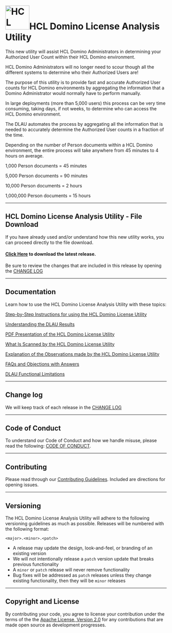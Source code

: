 <h1><img src="https://www.hcltechsw.com/wps/wcm/connect/30a9835c-7d44-4b53-8302-9357b6e41b65/HCL+Domino_Color_Icon_300.png?MOD=AJPERES&CACHEID=ROOTWORKSPACE-30a9835c-7d44-4b53-8302-9357b6e41b65-o8PYNwY" alt="HCL Domino" width="75px;">HCL Domino License Analysis Utility</h1>

This new utility will assist HCL Domino Administrators in determining your Authorized User Count within their HCL Domino environment.

HCL Domino Administrators will no longer need to scour though all the different systems to determine who their Authorized Users are!

The purpose of this utility is to provide fast and accurate Authorized User counts for HCL Domino environments by aggregating the information that a Domino Administrator would normally have to perform manually.

In large deployments (more than 5,000 users) this process can be very time consuming, taking days, if not weeks, to determine who can access the HCL Domino environment.

The DLAU automates the process by aggregating all the information that is needed to accurately determine the Authorized User counts in a fraction of the time.

Depending on the number of Person documents within a HCL Domino environment, the entire process will take anywhere from 45 minutes to 4 hours on average.

1,000 Person documents = 45 minutes

5,000 Person documents = 90 minutes

10,000 Person documents = 2 hours

1,000,000 Person documents = 15 hours

___
## HCL Domino License Analysis Utility - File Download
If you have already used and/or understand how this new utility works, you can proceed directly to the file download.

#### [Click Here](https://github.com/HCL-TECH-SOFTWARE/domino-license-analysis-utility-DLAU/raw/main/DLAU%20download/licenseanalysis_V1.0.9.nsf) to download the latest release.

Be sure to review the changes that are included in this release by opening the [CHANGE LOG](https://github.com/HCL-TECH-SOFTWARE/domino-license-analysis-utility-DLAU/blob/main/DLAU%20download/CHANGELOG.md)

___
## Documentation

Learn how to use the HCL Domino License Analysis Utility with these topics:

[Step-by-Step Instructions for using the HCL Domino License Utility](https://github.com/HCL-TECH-SOFTWARE/domino-license-analysis-utility-DLAU/blob/main/Documentation/Instructions.md)

[Understanding the DLAU Results](https://github.com/HCL-TECH-SOFTWARE/domino-license-analysis-utility-DLAU/blob/main/Documentation/Understanding%20the%20Results.md)

[PDF Presentation of the HCL Domino License Utility](https://github.com/HCL-TECH-SOFTWARE/domino-license-analysis-utility-DLAU/blob/main/Documentation/HCL%20Domino%20License%20Analysis%20Utility%20-%20What%20Is%20It.pdf)

[What Is Scanned by the HCL Domino License Utility](https://github.com/HCL-TECH-SOFTWARE/domino-license-analysis-utility-DLAU/blob/main/Documentation/FAQs%20and%20Objections%20with%20Answers.md)

[Explanation of the Observations made by the HCL Domino License Utility](https://github.com/HCL-TECH-SOFTWARE/domino-license-analysis-utility-DLAU/blob/main/Documentation/Observations%20Explained.md)

[FAQs and Objections with Answers](https://github.com/HCL-TECH-SOFTWARE/domino-license-analysis-utility-DLAU/blob/main/Documentation/FAQs%20and%20Objections%20with%20Answers.md)

[DLAU Functional Limitations](https://github.com/HCL-TECH-SOFTWARE/domino-license-analysis-utility-DLAU/blob/main/Documentation/Limitations.md)

___
## Change log

We will keep track of each release in the [CHANGE LOG](https://github.com/HCL-TECH-SOFTWARE/domino-license-analysis-utility-DLAU/blob/main/DLAU%20download/CHANGELOG.md)

___
## Code of Conduct

To understand our Code of Conduct and how we handle misuse, please read the following:
[CODE OF CONDUCT](https://github.com/HCL-TECH-SOFTWARE/domino-license-analysis-utility-DLAU/blob/main/CODE_OF_CONDUCT.md).

___
## Contributing

Please read through our [Contributing Guidelines](https://github.com/HCL-TECH-SOFTWARE/domino-license-analysis-utility-DLAU/blob/main/Documentation/CONTRIBUTING.md).  Included are directions for opening issues.

___
## Versioning

The HCL Domino License Analysis Utility will adhere to the following versioning guidelines as much as possible. Releases will be numbered with the following format:

`<major>.<minor>.<patch>`

* A release may update the design, look-and-feel, or branding of an existing version
* We will not intentionally release a `patch` version update that breaks previous functionality
* A `minor` or `patch` release will never remove functionality
* Bug fixes will be addressed as `patch` releases unless they change existing functionality, then they will be `minor` releases

___
## Copyright and License
By contributing your code, you agree to license your contribution under the terms of the the [Apache License, Version 2.0](https://www.apache.org/licenses/LICENSE-2.0) for any contributions that are made open source as development progresses.
